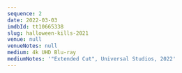 ```yaml
---
sequence: 2
date: 2022-03-03
imdbId: tt10665338
slug: halloween-kills-2021
venue: null
venueNotes: null
medium: 4k UHD Blu-ray
mediumNotes: '"Extended Cut", Universal Studios, 2022'
---
```


